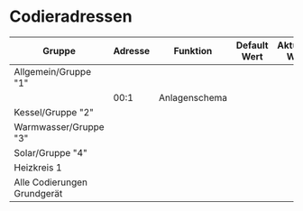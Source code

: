 # Codieradressen

|Gruppe|Adresse|Funktion|Default Wert|Aktueller Wert|Adresse (vcontrold)|
|---|---|---|---|---|---|
|Allgemein/Gruppe "1"|
||00:1|Anlagenschema|
|Kessel/Gruppe "2"|
|Warmwasser/Gruppe "3"|
|Solar/Gruppe "4"|
|Heizkreis 1|
|Alle Codierungen Grundgerät|
